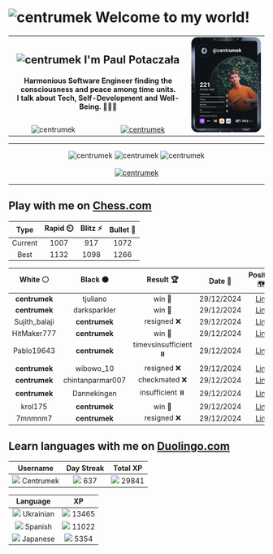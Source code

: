 <h1>
  <img
    src="https://emojis.slackmojis.com/emojis/images/1531849430/4246/blob-sunglasses.gif"
    width="30"
    alt="centrumek"
  />
  Welcome to my world!
</h1>

<table>
  <tbody>
    <tr>
      <td align="center" width="70%" colspan="2">
        <h2>
          <img
            src="https://raw.githubusercontent.com/MartinHeinz/MartinHeinz/master/wave.gif"
            width="30px"
            alt="centrumek"
          />
          I'm Paul Potaczała
        </h2>
        <h4>
          Harmonious Software Engineer finding the consciousness and peace among time units.
          <br/>
          I talk about Tech, Self-Development and Well-Being. 🌿🧘🚀
        </h4>
      </td>
      <td width="30%" rowspan="2">
        <a href="https://app.daily.dev/centrumek">
          <img
            src="./devcard.svg"
            alt="centrumek"
          />
        </a>
      </td>
    </tr>
    <tr align="center">
      <td>
        <img
          src="https://komarev.com/ghpvc/?username=centrumek&label=visitors&color=0e75b6&style=flat"
          alt="centrumek"
        >
      </td>
      <td>
        <a href="https://stackoverflow.com/users/14496012/centrumek">
          <img
            src="https://stackoverflow.com/users/flair/14496012.png?theme=dark"
            alt="centrumek"
          >
        </a>
      </td>
    </tr>
  </tbody>
</table>

---
<div align="center">
  <img 
    src="https://github-readme-stats.vercel.app/api?username=centrumek&show_icons=true&count_private=true&theme=dark&hide_border=true&hide=issues,contribs&bg_color=00000000"
    alt="centrumek"
  />
  <img
    src="https://github-readme-stats.vercel.app/api/top-langs/?username=centrumek&layout=compact&hide_border=true&theme=dark&bg_color=00000000&langs_count=6&exclude_repo=air-statistic-app"
    alt="centrumek"
  />
  <img 
    src="https://github-readme-streak-stats.herokuapp.com?user=centrumek&theme=dark&hide_border=true&background=FFFFFF00"
    alt="centrumek"
  />
  <br/>
  <br/>
  <a href="https://www.buymeacoffee.com/centrumek">
    <img
      src="https://cdn.buymeacoffee.com/buttons/v2/default-orange.png"
      height="50"
      width="210"
      alt="centrumek"
    />
  </a>
</div>

---

## Play with me on [Chess.com](https://www.chess.com/member/centrumek)

<div align="center">
<!--START_SECTION:chessStats-->
<!-- Automatically generated with https://github.com/Balastrong/chess-stats-action -->

| Type | Rapid ⏲️ | Blitz ⚡ | Bullet 🔫 |
|:---:|:---:|:---:|:---:|
| Current | 1007 | 917 | 1072 |
| Best | 1132 | 1098 | 1266 |

| White ⚪ | Black ⚫ | Result 🏆 | Date 📅 | Position 🗺️ | Type 🕕 |
|:---:|:---:|:---:|:---:|:---:|:---:|
| **centrumek** | tjuliano | win 🥇 | 29/12/2024 | <a href="http://www.ee.unb.ca/cgi-bin/tervo/fen.pl?select=k6r/R4nb1/3p1p2/3P2p1/P2Bb1P1/1Q2P3/5P1N/4K1R1 b - -">Link</a> | Blitz |
| **centrumek** | darksparkler | win 🥇 | 29/12/2024 | <a href="http://www.ee.unb.ca/cgi-bin/tervo/fen.pl?select=8/3b2k1/6P1/1p1K4/p1pPp3/2P1P3/8/6R1 b - -">Link</a> | Blitz |
| Sujith_balaji | **centrumek** | resigned ❌ | 29/12/2024 | <a href="http://www.ee.unb.ca/cgi-bin/tervo/fen.pl?select=4k3/3n3p/8/R7/8/1P3K2/P4P1P/B7 b - -">Link</a> | Blitz |
| HitMaker777 | **centrumek** | win 🥇 | 29/12/2024 | <a href="http://www.ee.unb.ca/cgi-bin/tervo/fen.pl?select=2kr1b1r/p1p2qp1/1p1p1n1p/8/3p4/2NPB2P/PPP2PP1/R2QR1K1 w - -">Link</a> | Blitz |
| Pablo19643 | **centrumek** | timevsinsufficient ⏸️ | 29/12/2024 | <a href="http://www.ee.unb.ca/cgi-bin/tervo/fen.pl?select=8/8/4k3/K7/P1P2P2/1P6/8/8 w - -">Link</a> | Blitz |
| **centrumek** | wibowo_10 | resigned ❌ | 29/12/2024 | <a href="http://www.ee.unb.ca/cgi-bin/tervo/fen.pl?select=8/5p2/4p1p1/pp2k1P1/7r/2K5/8/8 w - -">Link</a> | Blitz |
| **centrumek** | chintanparmar007 | checkmated ❌ | 29/12/2024 | <a href="http://www.ee.unb.ca/cgi-bin/tervo/fen.pl?select=5rk1/ppp2pp1/4p2b/4N3/4P3/2P5/PP2R3/1R2K1q1 w - -">Link</a> | Blitz |
| **centrumek** | Dannekingen | insufficient ⏸️ | 29/12/2024 | <a href="http://www.ee.unb.ca/cgi-bin/tervo/fen.pl?select=8/2K5/8/7k/8/8/8/8 b - -">Link</a> | Blitz |
| krol175 | **centrumek** | win 🥇 | 29/12/2024 | <a href="http://www.ee.unb.ca/cgi-bin/tervo/fen.pl?select=8/p3Q1pk/1p5p/4R3/1P2b3/2P1K2r/P7/8 w - -">Link</a> | Blitz |
| 7mnmnm7 | **centrumek** | resigned ❌ | 29/12/2024 | <a href="http://www.ee.unb.ca/cgi-bin/tervo/fen.pl?select=r1b3r1/4NRP1/1nkp4/p1p1p1Q1/1p2P3/3P3P/PPP4K/R7 b - -">Link</a> | Blitz |

<!--END_SECTION:chessStats-->
</div>

## Learn languages with me on [Duolingo.com](https://www.duolingo.com/profile/Centrumek)

<div align="center">
<!--START_SECTION:duolingoStats-->
<!-- Automatically generated with https://github.com/centrumek/duolingo-readme-stats-->

| Username | Day Streak | Total XP |
|:---:|:---:|:---:|
| <img src="https://raw.githubusercontent.com/centrumek/duolingo-readme-stats/main/assets/duolingo.png" height="12"> Centrumek | <img src="https://raw.githubusercontent.com/centrumek/duolingo-readme-stats/main/assets/streakinactive.svg" height="12"> 637 | <img src="https://raw.githubusercontent.com/centrumek/duolingo-readme-stats/main/assets/xp.svg" height="12"> 29841 | <img src="https://raw.githubusercontent.com/centrumek/duolingo-readme-stats/main/assets/xp.svg" height="12"> 0 |

| Language | XP |
|:---:|:---:|
| <img src="https://raw.githubusercontent.com/centrumek/duolingo-readme-stats/main/assets/langs/ukrainian.svg" height="12"> Ukrainian | <img src="https://raw.githubusercontent.com/centrumek/duolingo-readme-stats/main/assets/xp.svg" height="12"> 13465 |
| <img src="https://raw.githubusercontent.com/centrumek/duolingo-readme-stats/main/assets/langs/spanish.svg" height="12"> Spanish | <img src="https://raw.githubusercontent.com/centrumek/duolingo-readme-stats/main/assets/xp.svg" height="12"> 11022 |
| <img src="https://raw.githubusercontent.com/centrumek/duolingo-readme-stats/main/assets/langs/japanese.svg" height="12"> Japanese | <img src="https://raw.githubusercontent.com/centrumek/duolingo-readme-stats/main/assets/xp.svg" height="12"> 5354 |

<!--END_SECTION:duolingoStats-->
</div>
<!--
**centrumek/centrumek** is a ✨ _special_ ✨ repository because its `README.md` (this file) appears on your GitHub profile.

Here are some ideas to get you started:

- 🔭 I’m currently working on ...
- 🌱 I’m currently learning ...
- 👯 I’m looking to collaborate on ...
- 🤔 I’m looking for help with ...
- 💬 Ask me about ...
- 📫 How to reach me: ...
- 😄 Pronouns: ...
- ⚡ Fun fact: ...
-->
